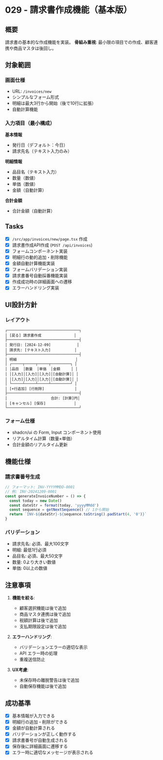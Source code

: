 # 029 - 請求書作成機能（基本版）

## 概要

請求書の基本的な作成機能を実装。
**骨組み重視**: 最小限の項目での作成、顧客連携や商品マスタは後回し。

## 対象範囲

### 画面仕様
- URL: `/invoices/new`
- シンプルなフォーム形式
- 明細は最大3行から開始（後で10行に拡張）
- 自動計算機能

### 入力項目（最小構成）
**基本情報**
- 発行日（デフォルト：今日）
- 請求先名（テキスト入力のみ）

**明細情報**
- 品目名（テキスト入力）
- 数量（数値）
- 単価（数値）
- 金額（自動計算）

**合計金額**
- 合計金額（自動計算）

## Tasks

- [x] `/src/app/invoices/new/page.tsx` 作成
- [x] 請求書作成API作成 (`POST /api/invoices`)
- [x] フォームコンポーネント実装
- [x] 明細行の動的追加・削除機能
- [x] 金額自動計算機能実装
- [x] フォームバリデーション実装
- [x] 請求書番号自動採番機能実装
- [x] 作成成功時の詳細画面への遷移
- [x] エラーハンドリング実装

## UI設計方針

### レイアウト
```
┌─────────────────────────────────┐
│ [戻る] 請求書作成               │
├─────────────────────────────────┤
│ 発行日: [2024-12-09]            │
│ 請求先: [テキスト入力]           │
├─────────────────────────────────┤
│ 明細                           │
│ ┌─────┬─────┬─────┬─────────┐ │
│ │品目  │数量  │単価  │金額     │ │
│ │[入力]│[入力]│[入力]│[自動計算]│ │
│ │[入力]│[入力]│[入力]│[自動計算]│ │
│ └─────┴─────┴─────┴─────────┘ │
│ [+行追加] [行削除]              │
├─────────────────────────────────┤
│                    合計: [計算]円│
│ [キャンセル] [保存]             │
└─────────────────────────────────┘
```

### フォーム仕様
- shadcn/ui の Form, Input コンポーネント使用
- リアルタイム計算（数量×単価）
- 合計金額のリアルタイム更新

## 機能仕様

### 請求書番号生成
```typescript
// フォーマット: INV-YYYYMMDD-0001
// 例: INV-20241209-0001
const generateInvoiceNumber = () => {
  const today = new Date()
  const dateStr = format(today, 'yyyyMMdd')
  const sequence = getNextSequence() // 1から開始
  return `INV-${dateStr}-${sequence.toString().padStart(4, '0')}`
}
```

### バリデーション
- 請求先名: 必須、最大100文字
- 明細: 最低1行必須
- 品目名: 必須、最大50文字
- 数量: 0より大きい数値
- 単価: 0以上の数値

## 注意事項

1. **機能を絞る**:
   - 顧客選択機能は後で追加
   - 商品マスタ連携は後で追加
   - 税額計算は後で追加
   - 支払期限設定は後で追加

2. **エラーハンドリング**:
   - バリデーションエラーの適切な表示
   - API エラー時の処理
   - 重複送信防止

3. **UX考慮**:
   - 未保存時の離脱警告は後で追加
   - 自動保存機能は後で追加

## 成功基準

- [x] 基本情報が入力できる
- [x] 明細行の追加・削除ができる
- [x] 金額が自動計算される
- [x] バリデーションが正しく動作する
- [x] 請求書番号が自動生成される
- [x] 保存後に詳細画面に遷移する
- [x] エラー時に適切なメッセージが表示される